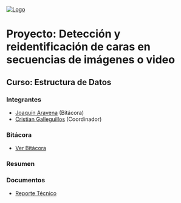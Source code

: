 [![Logo](https://github.com/jbekios/UCN-EDATOS-2021/blob/main/docs/images/60x60-ucn-negro.png "Logo")](https://github.com/jbekios/UCN-EDATOS-2021/blob/main/docs/images/60x60-ucn-negro.png "Logo")
# Proyecto: Detección y reidentificación de caras en secuencias de imágenes o video
## Curso: Estructura de Datos
### Integrantes
- [Joaquín Aravena](https://github.com/JoaquinAO "Joaquín Aravena") (Bitácora)
- [Cristian Galleguillos](https://github.com/Shpm21 "Cristian Galleguillos") (Coordinador)
### Bitácora
- [Ver Bitácora](https://github.com/Shpm21/ED21-02-Aravena-Galleguillos/blob/release_1.0/docs/BITACORA.md "Ver Bitácora")
### Resumen

### Documentos
- [Reporte Técnico](https://github.com/Shpm21/ED21-02-Aravena-Galleguillos/blob/release_1.0/docs/README.md "Reporte Técnico")
